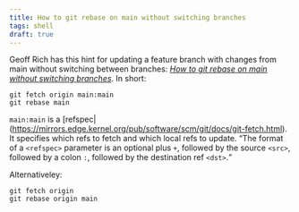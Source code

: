 ```yaml
---
title: How to git rebase on main without switching branches
tags: shell
draft: true
---
```

Geoff Rich has this hint for updating a feature branch with changes from main without switching between branches: [<cite>How to git rebase on main without switching branches</cite>](https://geoffrich.net/posts/git-rebase-with-latest-changes/). In short:

```shell
git fetch origin main:main
git rebase main
```

`main:main` is a [refspec|(https://mirrors.edge.kernel.org/pub/software/scm/git/docs/git-fetch.html). It specifies which refs to fetch and which local refs to update. <q>The format of a `<refspec>` parameter is an optional plus `+`, followed by the source `<src>`, followed by a colon `:`, followed by the destination ref `<dst>`.</q>

Alternativeley:

```shell
git fetch origin
git rebase origin main
```